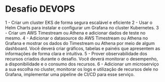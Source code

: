 # Desafio DEVOPS

1 - Criar um cluster EKS de forma segura escalável e eficiente
2 - Usar o Helm Charts para instalar e configurar um Grafana no cluster Kubernetes.
3 - Criar um AWS Timestream ou Athena e adicionar dados de teste no mesmo.
4 - Adicionar o datasource do AWS Timestream ou Athena no Grafana e mostrar os dados do Timestream ou Athena por meio de algum dashboard. Você deverá criar gráficos, tabelas e painéis que apresentem as informações de forma clara e intuitiva.
5 - Prover observabilidade dos recursos criados durante o desafio. Você deverá monitorar o desempenho, a disponibilidade e o consumo dos recursos.
6 - Adicionar um microserviço a sua escolha no cluster, monitorar os logs e utilização de recursos 
dele no Grafana, implementar uma pipeline de CI/CD para esse serviço.

